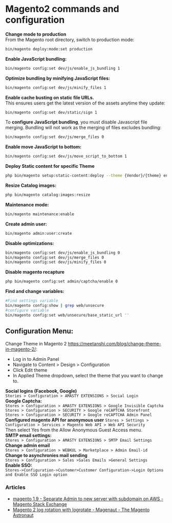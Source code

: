 # Magento2 commands and configuration

**Change mode to production**  
From the Magento root directory, switch to production mode:

```bash
bin/magento deploy:mode:set production
```

**Enable JavaScript bundling:**

```bash
bin/magento config:set dev/js/enable_js_bundling 1
```

**Optimize bundling by minifying JavaScript files:**

```bash
bin/magento config:set dev/js/minify_files 1
```

**Enable cache busting on static file URLs.**  
This ensures users get the latest version of the assets anytime they update:

```bash
bin/magento config:set dev/static/sign 1
```

To **configure JavaScript bundling**, you must disable Javascript file merging. Bundling will not work as the merging of files excludes bundling:

```bash
bin/magento config:set dev/js/merge_files 0
```

**Enable move JavaScript to bottom:**

```bash
bin/magento config:set dev/js/move_script_to_bottom 1
```

**Deploy Static content for specific Theme**

```bash
php bin/magento setup:static-content:deploy --theme {Vendor}/{theme} en_US
```

**Resize Catalog images:**

```bash
php bin/magento catalog:images:resize
```

**Maintenance mode:**

```bash
bin/magento maintenance:enable
```

**Create admin user:**

```bash
bin/magento admin:user:create
```

**Disable optimizations:**

```bash
bin/magento config:set dev/js/enable_js_bundling 0
bin/magento config:set dev/js/merge_files 0
bin/magento config:set dev/js/minify_files 0
```

**Disable magento recapture**

```bash
php bin/magento config:set admin/captcha/enable 0
```

**Find and change variables:**

```bash
#Find settings variable
bin/magento config:show | grep web/unsecure
#configure variable
bin/magento config:set web/unsecure/base_static_url ''
```

## Configuration Menu:

Change Theme in Magento 2 <https://meetanshi.com/blog/change-theme-in-magento-2/>:

- Log in to Admin Panel
- Navigate to Content > Design > Configuration
- Click Edit theme
- In Applied Theme dropdown, select the theme that you want to change to.

**Social logins (Facebook, Google)**  
`Stories > Configuration > AMASTY EXTENSIONS > Social Login`  
**Google Captcha:**  
`Stores > Configuration > AMASTY EXTENSIONS > Google Invisible Captcha`  
`Stores > Configuration > SECURITY > Google reCAPTCHA Storefront`  
`Stores > Configuration > SECURITY > Google reCAPTCHA Admin Panel`  
**Configured magento API for anonymous user**
`Stores > Settings > Configuration > Services > Magento Web API > Web API Security`  
Then select Yes from the Allow Anonymous Guest Access menu.  
**SMTP email settings:**  
`Stores > Configuration > AMASTY EXTENSIONS > SMTP Email Settings`  
**Change admin email**  
`Stores > Configuration > WEBKUL > Marketplace > Admin Email-id`  
**Change to asynchronies mail sending**  
`Stores > Configuration > Sales >Sales Emails >General Settings`  
**Enable SSO:**  
`Stores->Configuration->Customer>Customer Configuration->Login Options and Enable SSO Login option`

### Articles

- [magento 1.9 - Separate Admin to new server with subdomain on AWS - Magento Stack Exchange](https://magento.stackexchange.com/questions/92431/separate-admin-to-new-server-with-subdomain-on-aws)
- [Magento 2 log rotation with logrotate - Magenaut - The Magento Astronaut](https://magenaut.com/magento-2-log-rotation-with-logrotate/)
